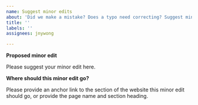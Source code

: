 ```yaml
---
name: Suggest minor edits
about: 'Did we make a mistake? Does a typo need correcting? Suggest minor edits '
title: ''
labels: ''
assignees: jnywong

---
```


**Proposed minor edit**

Please suggest your minor edit here.

**Where should this minor edit go?**

Please provide an anchor link to the section of the website this minor edit should go, or provide the page name and section heading.
